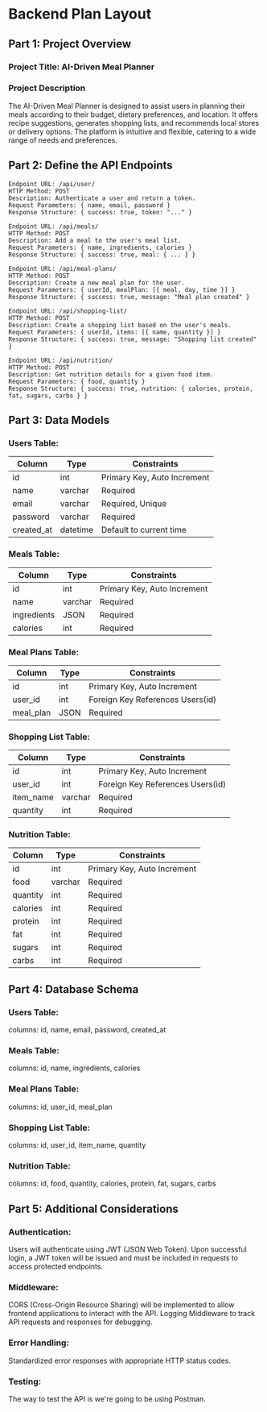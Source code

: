 # Backend Plan Layout

## Part 1: Project Overview

### Project Title: AI-Driven Meal Planner

### Project Description

The AI-Driven Meal Planner is designed to assist users in planning their meals according to their budget, dietary preferences, and location. It offers recipe suggestions, generates shopping lists, and recommends local stores or delivery options. The platform is intuitive and flexible, catering to a wide range of needs and preferences.

## Part 2: Define the API Endpoints

    Endpoint URL: /api/user/
    HTTP Method: POST
    Description: Authenticate a user and return a token.
    Request Parameters: { name, email, password }
    Response Structure: { success: true, token: "..." }

    Endpoint URL: /api/meals/
    HTTP Method: POST
    Description: Add a meal to the user's meal list.
    Request Parameters: { name, ingredients, calories }
    Response Structure: { success: true, meal: { ... } }

    Endpoint URL: /api/meal-plans/
    HTTP Method: POST
    Description: Create a new meal plan for the user.
    Request Parameters: { userId, mealPlan: [{ meal, day, time }] }
    Response Structure: { success: true, message: "Meal plan created" }

    Endpoint URL: /api/shopping-list/
    HTTP Method: POST
    Description: Create a shopping list based on the user's meals.
    Request Parameters: { userId, items: [{ name, quantity }] }
    Response Structure: { success: true, message: "Shopping list created" }

    Endpoint URL: /api/nutrition/
    HTTP Method: POST
    Description: Get nutrition details for a given food item.
    Request Parameters: { food, quantity }
    Response Structure: { success: true, nutrition: { calories, protein, fat, sugars, carbs } }

## Part 3: Data Models

### Users Table:

| Column     | Type     | Constraints                 |
| ---------- | -------- | --------------------------- |
| id         | int      | Primary Key, Auto Increment |
| name       | varchar  | Required                    |
| email      | varchar  | Required, Unique            |
| password   | varchar  | Required                    |
| created_at | datetime | Default to current time     |

### Meals Table:

| Column      | Type    | Constraints                 |
| ----------- | ------- | --------------------------- |
| id          | int     | Primary Key, Auto Increment |
| name        | varchar | Required                    |
| ingredients | JSON    | Required                    |
| calories    | int     | Required                    |

### Meal Plans Table:

| Column    | Type | Constraints                      |
| --------- | ---- | -------------------------------- |
| id        | int  | Primary Key, Auto Increment      |
| user_id   | int  | Foreign Key References Users(id) |
| meal_plan | JSON | Required                         |

### Shopping List Table:

| Column    | Type    | Constraints                      |
| --------- | ------- | -------------------------------- |
| id        | int     | Primary Key, Auto Increment      |
| user_id   | int     | Foreign Key References Users(id) |
| item_name | varchar | Required                         |
| quantity  | int     | Required                         |

### Nutrition Table:

| Column   | Type    | Constraints                 |
| -------- | ------- | --------------------------- |
| id       | int     | Primary Key, Auto Increment |
| food     | varchar | Required                    |
| quantity | int     | Required                    |
| calories | int     | Required                    |
| protein  | int     | Required                    |
| fat      | int     | Required                    |
| sugars   | int     | Required                    |
| carbs    | int     | Required                    |

## Part 4: Database Schema

### Users Table:

columns: id, name, email, password, created_at

### Meals Table:

columns: id, name, ingredients, calories

### Meal Plans Table:

columns: id, user_id, meal_plan

### Shopping List Table:

columns: id, user_id, item_name, quantity

### Nutrition Table:

columns: id, food, quantity, calories, protein, fat, sugars, carbs

## Part 5: Additional Considerations

### Authentication:

Users will authenticate using JWT (JSON Web Token). Upon successful login, a JWT token will be issued and must be included in requests to access protected endpoints.

### Middleware:

CORS (Cross-Origin Resource Sharing) will be implemented to allow frontend applications to interact with the API. Logging Middleware to track API requests and responses for debugging.

### Error Handling:

Standardized error responses with appropriate HTTP status codes.

### Testing:

The way to test the API is we're going to be using Postman.
